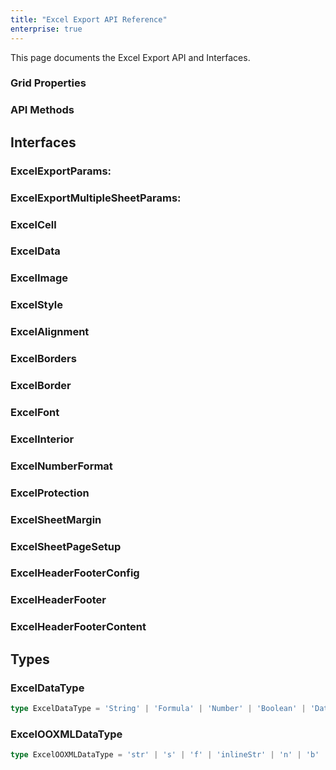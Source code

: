 ```yaml
---
title: "Excel Export API Reference"
enterprise: true
---
```

This page documents the Excel Export API and Interfaces.

### Grid Properties

<api-documentation source='grid-properties/properties.json' section='miscellaneous' names='["suppressExcelExport", "excelStyles"]'></api-documentation>

### API Methods

<api-documentation source='grid-api/api.json' config='{"isApi": true}' section='export' names='["exportDataAsExcel", "getDataAsExcel", "getSheetDataForExcel", "getMultipleSheetsAsExcel", "exportMultipleSheetsAsExcel"]'></api-documentation>

## Interfaces

### ExcelExportParams:

<api-documentation source='excel-export-api/resources/excel-export-params.json' section='excelExportParams'></api-documentation>

### ExcelExportMultipleSheetParams:

<api-documentation source='excel-export-api/resources/excel-export-params.json' section='excelExportMultipleSheetParams'></api-documentation>

### ExcelCell

<api-documentation source='excel-export-api/resources/excel-export-params.json' section='excelCell'></api-documentation>

### ExcelData

<api-documentation source='excel-export-api/resources/excel-export-params.json' section='excelData'></api-documentation>

### ExcelImage

<api-documentation source='excel-export-api/resources/excel-export-params.json' section='excelImage'></api-documentation>

### ExcelStyle

<api-documentation source='excel-export-api/resources/excel-export-params.json' section='excelStyle'></api-documentation>

### ExcelAlignment

<api-documentation source='excel-export-api/resources/excel-export-params.json' section='excelAlignment'></api-documentation>

### ExcelBorders

<api-documentation source='excel-export-api/resources/excel-export-params.json' section='excelBorders'></api-documentation>

### ExcelBorder

<api-documentation source='excel-export-api/resources/excel-export-params.json' section='excelBorder'></api-documentation>

### ExcelFont

<api-documentation source='excel-export-api/resources/excel-export-params.json' section='excelFont'></api-documentation>

### ExcelInterior

<api-documentation source='excel-export-api/resources/excel-export-params.json' section='excelInterior'></api-documentation>

### ExcelNumberFormat

<api-documentation source='excel-export-api/resources/excel-export-params.json' section='excelNumberFormat'></api-documentation>

### ExcelProtection

<api-documentation source='excel-export-api/resources/excel-export-params.json' section='excelProtection'></api-documentation>

### ExcelSheetMargin

<api-documentation source='excel-export-api/resources/excel-export-params.json' section='excelSheetMargin'></api-documentation>

### ExcelSheetPageSetup

<api-documentation source='excel-export-api/resources/excel-export-params.json' section='excelSheetPageSetup'></api-documentation>

### ExcelHeaderFooterConfig

<api-documentation source='excel-export-api/resources/excel-export-params.json' section='excelHeaderFooterConfig'></api-documentation>

### ExcelHeaderFooter

<api-documentation source='excel-export-api/resources/excel-export-params.json' section='excelHeaderFooter'></api-documentation>

### ExcelHeaderFooterContent

<api-documentation source='excel-export-api/resources/excel-export-params.json' section='excelHeaderFooterContent'></api-documentation>


## Types

### ExcelDataType

```ts
type ExcelDataType = 'String' | 'Formula' | 'Number' | 'Boolean' | 'DateTime' | 'Error'
```

### ExcelOOXMLDataType

```ts
type ExcelOOXMLDataType = 'str' | 's' | 'f' | 'inlineStr' | 'n' | 'b' | 'd' | 'e' | 'empty'
```